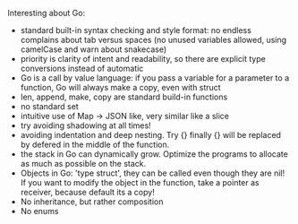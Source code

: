 Interesting about Go:

- standard built-in syntax checking and style format: no endless complains about tab versus spaces (no unused variables allowed, using camelCase and warn about snakecase)
- priority is clarity of intent and readability, so there are explicit type conversions instead of automatic
- Go is a call by value language: if you pass a variable for a parameter to a function, Go will always make a copy, even with struct
- len, append, make, copy are standard build-in functions
- no standard set
- intuitive use of Map -> JSON like, very similar like a slice
- try avoiding shadowing at all times!
- avoiding indentation and deep nesting. Try {} finally {} will be replaced by defered in the middle of the function.
- the stack in Go can dynamically grow. Optimize the programs to allocate as much as possible on the stack.
- Objects in Go: 'type struct', they can be called even though they are nil! If you want to modify the object in the function, take a pointer as receiver, because default its a copy!
- No inheritance, but rather composition
- No enums